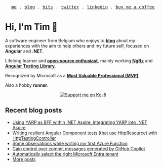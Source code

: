 <p align="center">
<samp>
<a href="https://timdeschryver.dev">me</a> .
<a href="https://timdeschryver.dev/blog">blog</a> .
<a href="https://timdeschryver.dev/bits">bits</a> .
<a href="https://timdeschryver.dev/twitter">twitter</a> .
<a href="https://timdeschryver.dev/linkedin">linkedin</a> .
<a href="https://ko-fi.com/timdeschryver">buy me a coffee</a>
</samp>
</p>

# Hi, I'm Tim 👋

A software engineer from Belgium who enjoys to **[blog](https://timdeschryver.dev/blog)** about
my experiences with the aim to help others and my future self, focused on
**Angular** and **.NET**.

Lifelong learner and **[open-source enthusiast](https://github.com/timdeschryver)**, mainly working **[NgRx](https://ngrx.io/)** and **[Angular Testing Library](https://testing-library.com/docs/angular-testing-library/)**.

Recognized by Microsoft as a **[Most Valuable Professional (MVP)](https://mvp.microsoft.com/en-us/PublicProfile/5004452?fullName=Tim%20Deschryver)**.

Also a hobby **runner**.

<div align="center">
<a href="https://ko-fi.com/timdeschryver">
<img src="https://ko-fi.com/img/githubbutton_sm.svg" alt="Support me on Ko-fi"  />
</a>  
</div>

<!-- prettier-ignore-start -->
<!-- BLOG:START -->

## Recent blog posts

- [Using YARP as BFF within .NET Aspire: Integrating YARP into .NET Aspire](https://timdeschryver.dev/blog/integrating-yarp-within-dotnet-aspire)
- [Writing resilient Angular Component tests (that use HttpResource) with HttpTestingController](https://timdeschryver.dev/blog/writing-resilient-angular-component-tests-that-use-httpresource-with-httptestingcontroller)
- [Some observations while writing my first Azure Function](https://timdeschryver.dev/blog/some-observations-while-writing-my-first-azure-function)
- [Gain control over commit messages generated by GitHub Copilot](https://timdeschryver.dev/blog/gain-control-over-commit-messages-generated-by-github-copilot)
- [Automatically select the right Microsoft Entra tenant](https://timdeschryver.dev/blog/automatically-select-the-right-microsoft-entra-tenant)
- [More posts](https://timdeschryver.dev/blog)

<!-- BLOG:END -->
<!-- prettier-ignore-end -->
